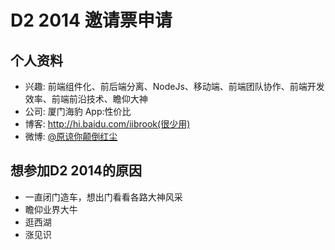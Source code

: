 # D2 2014 邀请票申请

## 个人资料

- 兴趣: 前端组件化、前后端分离、NodeJs、移动端、前端团队协作、前端开发效率、前端前沿技术、瞻仰大神
- 公司: 厦门海豹 App:性价比
- 博客: http://hi.baidu.com/iibrook(很少用)
- 微博: [@原谅你颠倒红尘](http://weibo.com/u/2006656721) 


## 想参加D2 2014的原因

- 一直闭门造车，想出门看看各路大神风采
- 瞻仰业界大牛
- 逛西湖
- 涨见识
